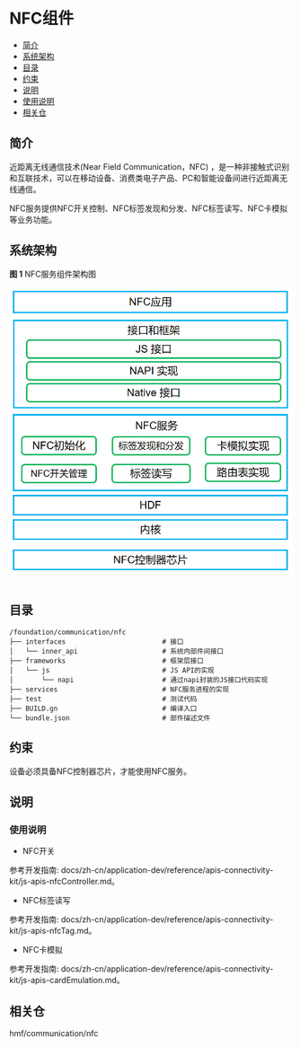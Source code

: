 # NFC组件<a name="ZH-CN_TOPIC_0000001124412109"></a>

-   [简介](#section11660541593)
-   [系统架构](#section342962219551)
-   [目录](#section161941989596)
-   [约束](#section119744591305)
-   [说明](#section1312121216216)
-   [使用说明](#section129654513264)
-   [相关仓](#section1371113476307)

## 简介<a name="section11660541593"></a>

近距离无线通信技术\(Near Field Communication，NFC\) ，是一种非接触式识别和互联技术，可以在移动设备、消费类电子产品、PC和智能设备间进行近距离无线通信。

NFC服务提供NFC开关控制、NFC标签发现和分发、NFC标签读写、NFC卡模拟等业务功能。

## 系统架构<a name="section342962219551"></a>

**图 1**  NFC服务组件架构图<a name="fig444313176464"></a>  


![](figures/zh-cn_image_0000001124327253.png)

<a name="table1716174620235"></a>
<table><thead align="left"></thead>
<tbody></tbody>
</table>

## 目录<a name="section161941989596"></a>

```
/foundation/communication/nfc
├── interfaces                        # 接口
│   └── inner_api                     # 系统内部件间接口
├── frameworks                        # 框架层接口
│   └── js                            # JS API的实现
│       └── napi                      # 通过napi封装的JS接口代码实现
├── services                          # NFC服务进程的实现
├── test                              # 测试代码
├── BUILD.gn                          # 编译入口
└── bundle.json                       # 部件描述文件
```

## 约束<a name="section119744591305"></a>

设备必须具备NFC控制器芯片，才能使用NFC服务。

## 说明<a name="section1312121216216"></a>

### 使用说明<a name="section129654513264"></a>

-  NFC开关

参考开发指南: docs/zh-cn/application-dev/reference/apis-connectivity-kit/js-apis-nfcController.md。

-  NFC标签读写

参考开发指南: docs/zh-cn/application-dev/reference/apis-connectivity-kit/js-apis-nfcTag.md。

-  NFC卡模拟

参考开发指南: docs/zh-cn/application-dev/reference/apis-connectivity-kit/js-apis-cardEmulation.md。

## 相关仓<a name="section1371113476307"></a>

hmf/communication/nfc

